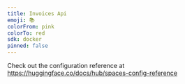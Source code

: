 ```yaml
---
title: Invoices Api
emoji: 📚
colorFrom: pink
colorTo: red
sdk: docker
pinned: false
---
```


Check out the configuration reference at https://huggingface.co/docs/hub/spaces-config-reference
